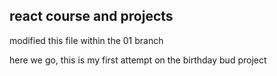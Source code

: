 ## react course and projects

modified this file within the 01 branch

here we go, this is my first attempt on the birthday bud project
